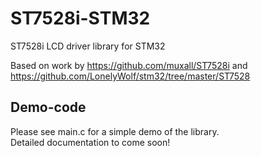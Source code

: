 # ST7528i-STM32
ST7528i LCD driver library for STM32<br> 

Based on work by https://github.com/muxall/ST7528i and https://github.com/LonelyWolf/stm32/tree/master/ST7528<br>

## Demo-code
Please see main.c for a simple demo of the library.<br>
Detailed documentation to come soon!

